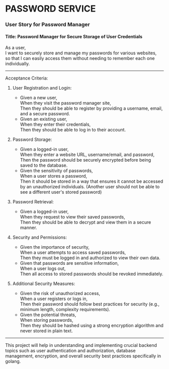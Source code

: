 # PASSWORD SERVICE

### User Story for Password Manager

#### Title: Password Manager for Secure Storage of User Credentials

As a user,  
I want to securely store and manage my passwords for various websites,  
so that I can easily access them without needing to remember each one individually.

---

Acceptance Criteria:

1. User Registration and Login:
   - Given a new user,  
   When they visit the password manager site,  
   Then they should be able to register by providing a username, email, and a secure password.
   - Given an existing user,  
   When they enter their credentials,  
   Then they should be able to log in to their account.

2. Password Storage:
   - Given a logged-in user,  
   When they enter a website URL, username/email, and password,  
   Then the password should be securely encrypted before being saved to the database.
   - Given the sensitivity of passwords,  
   When a user stores a password,  
   Then it should be stored in a way that ensures it cannot be accessed by an unauthorized individuals. (Another user should not be able to see a different user's stored password)

3. Password Retrieval:
   - Given a logged-in user,  
   When they request to view their saved passwords,  
   Then they should be able to decrypt and view them in a secure manner.

4. Security and Permissions:
   - Given the importance of security,  
   When a user attempts to access saved passwords,  
   Then they must be logged in and authorized to view their own data.
   - Given that passwords are sensitive information,  
   When a user logs out,  
   Then all access to stored passwords should be revoked immediately.


5. Additional Security Measures:
   - Given the risk of unauthorized access,  
   When a user registers or logs in,  
   Then their password should follow best practices for security (e.g., minimum length, complexity requirements).
   - Given the potential threats,  
   When storing passwords,  
   Then they should be hashed using a strong encryption algorithm and never stored in plain text.

---

This project will help in understanding and implementing crucial backend topics such as user authentication and authorization, database management, encryption, and overall security best practices specifically in golang.